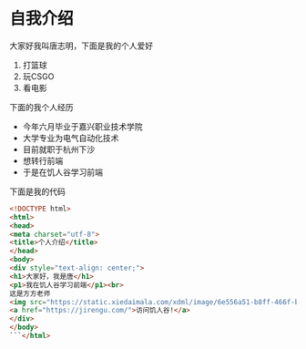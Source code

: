 # 自我介绍

大家好我叫唐志明，下面是我的个人爱好
1. 打篮球
2. 玩CSGO
3. 看电影

下面的我个人经历
* 今年六月毕业于嘉兴职业技术学院
* 大学专业为电气自动化技术
* 目前就职于杭州下沙
* 想转行前端
* 于是在饥人谷学习前端

下面是我的代码
```html
<!DOCTYPE html>
<html>
<head>
<meta charset="utf-8"> 
<title>个人介绍</title>
</head>
<body>
<div style="text-align: center;">
<h1>大家好，我是唐</h1>
<p1>我在饥人谷学习前端</p1><br>
这是方方老师
<img src="https://static.xiedaimala.com/xdml/image/6e556a51-b8ff-466f-bda6-7d1847e39f2e/2019-10-22-16-38-41.png"  width="42" height="42">
<a href="https://jirengu.com/">访问饥人谷!</a>
</div>
</body>
```</html>
